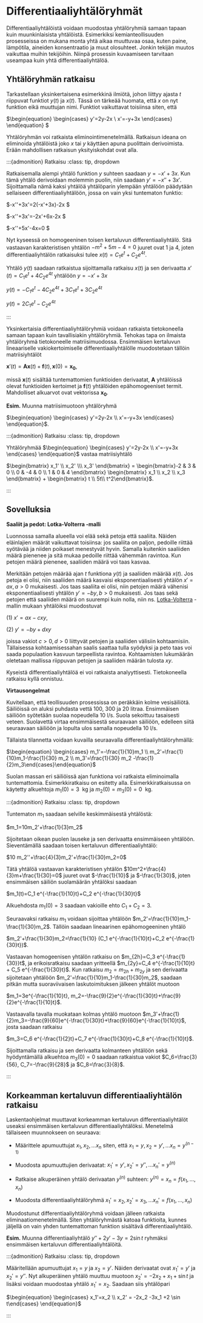 # Differentiaaliyhtälöryhmät

Differentiaaliyhtälöistä voidaan muodostaa yhtälöryhmiä samaan tapaan kuin muunkinlaisista yhtälöistä. Esimerkiksi kemianteollisuuden prosesseissa on mukana monta yhtä aikaa muuttuvaa osaa, kuten paine, lämpötila, aineiden konsentraatio ja muut olosuhteet. Jonkin tekijän muutos vaikuttaa muihin tekijöihin. Niinpä prosessin kuvaamiseen tarvitaan useampaa kuin yhtä differentiaaliyhtälöä.

## Yhtälöryhmän ratkaisu

Tarkastellaan yksinkertaisena esimerkkinä ilmiötä, johon liittyy ajasta $t$ riippuvat funktiot $y(t)$ ja $x(t)$. Tässä on tärkeää huomata, että $x$ on nyt funktion eikä muuttujan nimi. Funktiot vaikuttavat toisiinsa siten, että 

$\begin{equation} \begin{cases} y'=2y-2x \\ x'=-y+3x \end{cases} \end{equation} $

Yhtälöryhmän voi ratkaista eliminointimenetelmällä. Ratkaisun ideana on eliminoida yhtälöistä joko $x$ tai $y$ käyttäen apuna puolittain derivoimista. Erään mahdollisen ratkaisun yksityiskohdat ovat alla.

:::{admonition} Ratkaisu
:class: tip, dropdown

Ratkaisemalla alempi yhtälö funktion $y$ suhteen saadaan $y=-x'+3x$. Kun tämä yhtälö derivoidaan molemmin puolin, niin saadaan $y'=-x''+3x'$. Sijoittamalla nämä kaksi yhtälöä yhtälöparin ylempään yhtälöön päädytään sellaiseen differentiaaliyhtälöön, jossa on vain yksi tuntematon funktio: 

$-x''+3x'=2(-x'+3x)-2x $

$-x''+3x'=-2x'+6x-2x $

$-x''+5x'-4x=0 $

Nyt kyseessä on homogeeninen toisen kertaluvun differentiaaliyhtälö. Sitä vastaavan karakteristisen yhtälön $-m^2+5m-4=0$ juuret ovat $1$ ja $4$, joten differentiaaliyhtälön ratkaisuksi tulee $x(t)=C_1 e^t + C_2 e^{4t}$.

Yhtälö $y(t)$ saadaan ratkaistua sijoittamalla ratkaisu $x(t)$ ja sen derivaatta $x'(t)=C_1 e^t + 4 C_2 e^{4t}$ yhtälöön $y=-x'+3x$

$y(t)= -C_1 e^t -4 C_2 e^{4t} +3 C_1 e^t +3 C_2 e^{4t}$

$y(t)= 2C_1 e^t - C_2 e^{4t}$

:::

Yksinkertaisia differentiaaliyhtälöryhmiä voidaan ratkaista tietokoneella samaan tapaan kuin tavallisiakin yhtälöryhmiä. Tehokas tapa on ilmaista yhtälöryhmä tietokoneelle matriisimuodossa. Ensimmäisen kertaluvun lineaariselle vakiokertoimiselle differentiaaliyhtälölle muodostetaan tällöin matriisiyhtälöt

$\mathbf{x}'(t)=\mathbf{A}\mathbf{x}(t)+\mathbf{f}(t), \mathbf{x}(0)=\mathbf{x_0}$,

missä $\mathbf{x}(t)$ sisältää tuntemattomien funktioiden derivaatat, $\mathbf{A}$ yhtälöissä olevat funktioiden kertoimet ja $\mathbf{f}(t)$ yhtälöiden epähomogeeniset termit. Mahdolliset alkuarvot ovat vektorissa $\mathbf{x_0}$.

**Esim.** Muunna matriisimuotoon yhtälöryhmä

$\begin{equation} \begin{cases} y'=2y-2x \\ x'=-y+3x \end{cases} \end{equation}$.

:::{admonition} Ratkaisu
:class: tip, dropdown

Yhtälöryhmää $\begin{equation} \begin{cases} y'=2y-2x \\ x'=-y+3x \end{cases} \end{equation}$ vastaa matriisiyhtälö

$\begin{bmatrix} x_1' \\ x_2' \\\ x_3' \end{bmatrix} = \begin{bmatrix}-2 & 3 & 0 \\ 0 & -4 & 0 \\ 1 & 0 & 4 \end{bmatrix} \begin{bmatrix} x_1 \\ x_2 \\ x_3 \end{bmatrix} + \begin{bmatrix} t \\ 5t\\ t^2\end{bmatrix}$.


:::

## Sovelluksia

**Saaliit ja pedot: Lotka-Volterra -malli**

Luonnossa samalla alueella voi elää sekä petoja että saaliita. Näiden eläinlajien määrät vaikuttavat toisiinsa: jos saaliita on paljon, pedoille riittää syötävää ja niiden poikaset menestyvät hyvin. Samalla kuitenkin saaliiden määrä pienenee ja sitä mukaa pedoille riittää vähemmän ravintoa. Kun petojen määrä pienenee, saaliiden määrä voi taas kasvaa. 

Merkitään petojen määrää ajan $t$ funktiona $y(t)$ ja saaliiden määrää $x(t)$. Jos petoja ei olisi, niin saaliiden määrä kasvaisi eksponentiaalisesti yhtälön $x'=ax, a > 0$ mukaisesti. Jos taas saaliita ei olisi, niin petojen määrä vähenisi eksponentiaalisesti yhtälön $y'=-by, b > 0$ mukaisesti. Jos taas sekä petojen että saaliiden määrä on suurempi kuin nolla, niin ns. [Lotka-Volterra](https://fi.wikipedia.org/wiki/Lotkan%E2%80%93Volterran_yht%C3%A4l%C3%B6) -mallin mukaan yhtälöiksi muodostuvat

(1) $x'=ax-cxy$,

(2) $y'=-by+dxy$

joissa vakiot $c > 0, d > 0$ liittyvät petojen ja saaliiden välisiin kohtaamisiin. Tällaisessa kohtaamisessahan saalis saattaa tulla syödyksi ja peto taas voi saada populaation kasvuun tarpeellista ravintoa. Kohtaamisten lukumäärän oletetaan mallissa riippuvan petojen ja saaliiden määrän tulosta $xy$.

Kyseistä differentiaaliyhtälöä ei voi ratkaista analyyttisesti. Tietokoneella ratkaisu kyllä onnistuu.

**Virtausongelmat**

Kuvitellaan, että teollisuuden prosessissa on peräkkäin kolme vesisäiliötä. Säiliöissä on aluksi puhdasta vettä 100, 300 ja 20 litraa. Ensimmäisen säiliöön syötetään suolaa nopeudella 10 l/s. Suola sekoittuu tasaisesti veteen. Suolavettä virtaa ensimmäisestä seuraavaan säiliöön, edelleen siitä seuraavaan säiliöön ja lopulta ulos samalla nopeudella 10 l/s. 

Tällaista tilannetta voidaan kuvailla seuraavalla differentiaaliyhtälöryhmällä:

$\begin{equation} \begin{cases} m_1'=-\frac{1}{10}m_1 \\ m_2'=\frac{1}{10}m_1-\frac{1}{30} m_2 \\ m_3'=\frac{1}{30} m_2 -\frac{1}{2}m_3\end{cases}\end{equation}$

Suolan massan eri säiliöissä ajan funktiona voi ratkaista eliminoimalla tuntemattomia. Esimerkkiratkaisu on esitetty alla. Esimerkkiratkaisussa on käytetty alkuehtoja $m_1(0)=3~$ kg ja $m_2(0)=m_3(0)=0~$ kg.

:::{admonition} Ratkaisu
:class: tip, dropdown

Tuntematon $m_1$ saadaan selville keskimmäisestä yhtälöstä:

$m_1=10m_2'+\frac{1}{3}m_2$

Sijoitetaan oikean puolen lauseke ja sen derivaatta ensimmäiseen yhtälöön. Sieventämällä saadaan toisen kertaluvun differentiaaliyhtälö:

$10 m_2''+\frac{4}{3}m_2'+\frac{1}{30}m_2=0$

Tätä yhtälöä vastaavan karakteristisen yhtälön $10m^2+\frac{4}{3}m+\frac{1}{30}=0$ juuret ovat $-\frac{1}{10}$ ja $-\frac{1}{30}$, joten ensimmäisen säiliön suolamäärän yhtälöksi saadaan

$m_1(t)=C_1 e^{-\frac{1}{10}t}+C_2 e^{-\frac{1}{30}t}$

Alkuehdosta $m_1(0)=3$ saadaan vakioille ehto $C_1+C_2=3$.

Seuraavaksi ratkaisu $m_1$ voidaan sijoittaa yhtälöön $m_2'=\frac{1}{10}m_1-\frac{1}{30}m_2$. Tällöin saadaan lineaarinen epähomogeeninen yhtälö 

$m_2'+\frac{1}{30}m_2=\frac{1}{10} (C_1 e^{-\frac{1}{10}t}+C_2 e^{-\frac{1}{30}t})$.

Vastaavan homogeenisen yhtälön ratkaisu on $m_{2h}=C_3 e^{-\frac{1}{30}}t$, ja erikoisratkaisu saadaan yritteellä $m_{2y}=C_4 e^{-\frac{1}{10}t} + C_5 e^{-\frac{1}{30}t}$. Kun ratkaisu $m_2=m_{2h}+m_{2y}$ ja sen derivaatta sijoitetaan yhtälöön $m_2'=\frac{1}{10}m_1-\frac{1}{30}m_2$, saadaan pitkän mutta suoraviivaisen laskutoimituksen jälkeen yhtälöt muotoon

$m_1=3e^{-\frac{1}{10}t}, m_2=-\frac{9}{2}e^{-\frac{1}{30}t}+\frac{9}{2}e^{-\frac{1}{10}t}$.

Vastaavalla tavalla muokataan kolmas yhtälö muotoon $m_3'+\frac{1}{2}m_3=-\frac{9}{60}e^{-\frac{1}{30}t}+\frac{9}{60}e^{-\frac{1}{10}t}$, josta saadaan ratkaisu

$m_3=C_6 e^{-\frac{1}{2}t}+C_7 e^{-\frac{1}{30}t}+C_8 e^{-\frac{1}{10}t}$.

Sijoittamalla ratkaisu ja sen derivaatta kolmanteen yhtälöön sekä hyödyntämällä alkuehtoa $m_3(0)=0$ saadaan ratkaistua vakiot $C_6=\frac{3}{56}, C_7=-\frac{9}{28}$ ja $C_8=\frac{3}{8}$.

:::


## Korkeamman kertaluvun differentiaaliyhtälön ratkaisu

Laskentaohjelmat muuttavat korkeamman kertaluvun differentiaaliyhtälöt useaksi ensimmäisen kertaluvun differentiaaliyhtälöksi. Menetelmä tällaiseen muunnokseen on seuraava:

- Määrittele apumuuttujat $x_1, x_2, \ldots x_n$ siten, että $x_1=y, x_2=y', \ldots x_n=y^{(n-1)}$

- Muodosta apumuuttujien derivaatat: $x_1'=y', x_2'=y'', \ldots x_n' = y^{(n)}$

- Ratkaise alkuperäinen yhtälö derivaatan $y^{(n)}$ suhteen: $y^{(n)}=x_n=f(x_1, \ldots , x_n)$

- Muodosta differentiaaliyhtälöryhmä $x_1'=x_2, x_2'=x_3, \ldots x_n'=f(x_1, \ldots , x_n)$

Muodostunut differentiaaliyhtälöryhmä voidaan jälleen ratkaista eliminaatiomenetelmällä. Siten yhtälöryhmästä katoaa funktioita, kunnes jäljellä on vain yhden tuntemattoman funktion sisältävä differentiaaliyhtälö. 

**Esim.** Muunna differentiaaliyhtälö $y''+2y'-3y= 2\sin t$ ryhmäksi ensimmäisen kertaluvun differentiaaliyhtälöitä.

:::{admonition} Ratkaisu
:class: tip, dropdown

Määritellään apumuuttujat $x_1=y$ ja $x_2=y'$. Näiden derivaatat ovat $x_1'=y'$ ja $x_2'=y''$. Nyt alkuperäinen yhtälö muuttuu muotoon $x_2'=-2 x_2+x_1+\sin t$ ja lisäksi voidaan muodostaa yhtälö $x_1'=x_2$. Saadaan siis yhtälöpari

$\begin{equation} \begin{cases} x_1'=x_2 \\ x_2' = -2x_2 -3x_1 +2 \sin t\end{cases} \end{equation}$

:::